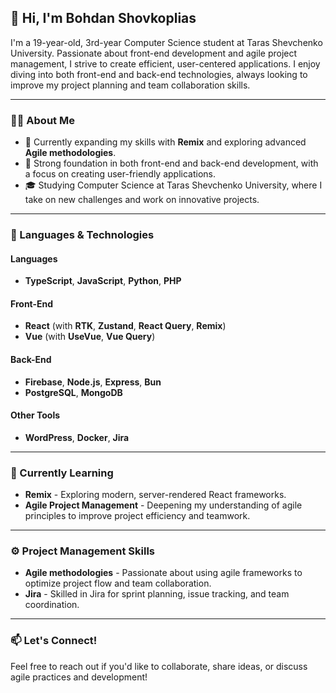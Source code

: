 ## 👋 Hi, I'm Bohdan Shovkoplias

I'm a 19-year-old, 3rd-year Computer Science student at Taras Shevchenko University. Passionate about front-end development and agile project management, I strive to create efficient, user-centered applications. I enjoy diving into both front-end and back-end technologies, always looking to improve my project planning and team collaboration skills.

---

### 👨‍💻 About Me
- 🌱 Currently expanding my skills with **Remix** and exploring advanced **Agile methodologies**.
- 💼 Strong foundation in both front-end and back-end development, with a focus on creating user-friendly applications.
- 🎓 Studying Computer Science at Taras Shevchenko University, where I take on new challenges and work on innovative projects.

---

### 🔧 Languages & Technologies

#### Languages
- **TypeScript**, **JavaScript**, **Python**, **PHP**

#### Front-End
- **React** (with **RTK**, **Zustand**, **React Query**, **Remix**)
- **Vue** (with **UseVue**, **Vue Query**)

#### Back-End
- **Firebase**, **Node.js**, **Express**, **Bun**
- **PostgreSQL**, **MongoDB**

#### Other Tools
- **WordPress**, **Docker**, **Jira**

---

### 🌱 Currently Learning
- **Remix** - Exploring modern, server-rendered React frameworks.
- **Agile Project Management** - Deepening my understanding of agile principles to improve project efficiency and teamwork.

---

### ⚙️ Project Management Skills
- **Agile methodologies** - Passionate about using agile frameworks to optimize project flow and team collaboration.
- **Jira** - Skilled in Jira for sprint planning, issue tracking, and team coordination.

---

### 📫 Let's Connect!
Feel free to reach out if you'd like to collaborate, share ideas, or discuss agile practices and development!

<!--
**Bobr2004/Bobr2004** is a ✨ _special_ ✨ repository because its `README.md` (this file) appears on your GitHub profile.

Here are some ideas to get you started:

- 🔭 I’m currently working on ...
- 🌱 I’m currently learning ...
- 👯 I’m looking to collaborate on ...
- 🤔 I’m looking for help with ...
- 💬 Ask me about ...
- 📫 How to reach me: ...
- 😄 Pronouns: ...
- ⚡ Fun fact: ...
-->
